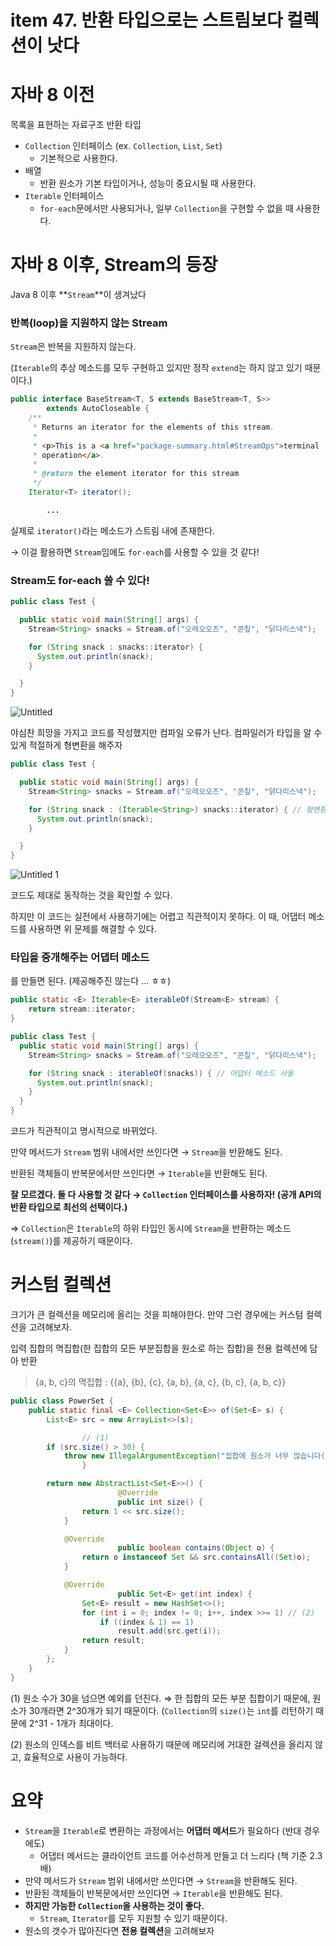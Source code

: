 # item 47. 반환 타입으로는 스트림보다 컬렉션이 낫다

# 자바 8 이전

목록을 표현하는 자료구조 반환 타입

- `Collection` 인터페이스 (ex. `Collection`, `List`, `Set`)
    - 기본적으로 사용한다.
- 배열
    - 반환 원소가 기본 타입이거나, 성능이 중요시될 때 사용한다.
- `Iterable` 인터페이스
    - `for-each`문에서만 사용되거나, 일부 `Collection`을 구현할 수 없을 때 사용한다.

# 자바 8 이후, Stream의 등장

Java 8 이후 **`Stream`**이 생겨났다

### 반복(loop)을 지원하지 않는 Stream

`Stream`은 반복을 지원하지 않는다.

(`Iterable`의 추상 메소드를 모두 구현하고 있지만 정작 `extend`는 하지 않고 있기 때문이다.)

```java
public interface BaseStream<T, S extends BaseStream<T, S>>
        extends AutoCloseable {
    /**
     * Returns an iterator for the elements of this stream.
     *
     * <p>This is a <a href="package-summary.html#StreamOps">terminal
     * operation</a>.
     *
     * @return the element iterator for this stream
     */
    Iterator<T> iterator();

		...

```

실제로 `iterator()`라는 메소드가 스트림 내에 존재한다.

→ 이걸 활용하면 `Stream`임에도 `for-each`를 사용할 수 있을 것 같다!

### Stream도 for-each 쓸 수 있다!

```java
public class Test {

  public static void main(String[] args) {
    Stream<String> snacks = Stream.of("오레오오즈", "콘칲", "닭다리스낵");

    for (String snack : snacks::iterator) {
      System.out.println(snack);
    }

  }
}
```

![Untitled](https://user-images.githubusercontent.com/42836576/109793540-1d91e900-7c58-11eb-8b96-62bdb94b0dd8.png)

야심찬 희망을 가지고 코드를 작성했지만 컴파일 오류가 난다. 컴파일러가 타입을 알 수 있게 적절하게 형변환을 해주자

```java
public class Test {

  public static void main(String[] args) {
    Stream<String> snacks = Stream.of("오레오오즈", "콘칲", "닭다리스낵");

    for (String snack : (Iterable<String>) snacks::iterator) { // 형변환
      System.out.println(snack);
    }

  }
}
```

![Untitled 1](https://user-images.githubusercontent.com/42836576/109793545-1f5bac80-7c58-11eb-9d27-d87b0e41bac2.png)

코드도 제대로 동작하는 것을 확인할 수 있다.

하지만 이 코드는 실전에서 사용하기에는 어렵고 직관적이지 못하다. 이 때, 어댑터 메소드를 사용하면 위 문제를 해결할 수 있다.

### 타입을 중개해주는 어댑터 메소드

를 만들면 된다. (제공해주진 않는다 ... ㅎㅎ)

```java
public static <E> Iterable<E> iterableOf(Stream<E> stream) {
	return stream::iterator;
}
```

```java
public class Test {
  public static void main(String[] args) {
    Stream<String> snacks = Stream.of("오레오오즈", "콘칲", "닭다리스낵");

    for (String snack : iterableOf(snacks)) { // 어댑터 메소드 사용
      System.out.println(snack);
    }
  }
}
```

코드가 직관적이고 명시적으로 바뀌었다.

만약 메서드가 `Stream` 범위 내에서만 쓰인다면 → `Stream`을 반환해도 된다.

반환된 객체들이 반복문에서만 쓰인다면 → `Iterable`을 반환해도 된다.

**잘 모르겠다. 둘 다 사용할 것 같다 → `Collection` 인터페이스를 사용하자! (공개 API의 반환 타입으로 최선의 선택이다.)**

⇒ `Collection`은 `Iterable`의 하위 타입인 동시에 `Stream`을 반환하는 메소드(`stream()`)를 제공하기 때문이다.

# 커스텀 컬렉션

크기가 큰 컬렉션을 메모리에 올리는 것을 피해야한다. 만약 그런 경우에는 커스텀 컬렉션을 고려해보자.

입력 집합의 멱집합(한 집합의 모든 부분집합을 원소로 하는 집합)을 전용 컬렉션에 담아 반환

> {a, b, c}의 멱집합 : {{a}, {b}, {c}, {a, b}, {a, c}, {b, c}, {a, b, c}}

```java
public class PowerSet {
    public static final <E> Collection<Set<E>> of(Set<E> s) {
        List<E> src = new ArrayList<>(s);

				// (1)
        if (src.size() > 30) {
            throw new IllegalArgumentException("집합에 원소가 너무 많습니다(최대 30개).: " + s);
				}

        return new AbstractList<Set<E>>() {
						@Override 
						public int size() {
                return 1 << src.size();
            }

            @Override 
						public boolean contains(Object o) {
                return o instanceof Set && src.containsAll((Set)o);
            }

            @Override 
						public Set<E> get(int index) {
                Set<E> result = new HashSet<>();
                for (int i = 0; index != 0; i++, index >>= 1) // (2)
                    if ((index & 1) == 1)
                        result.add(src.get(i));
                return result;
            }
        };
    }
}
```

(1) 원소 수가 30을 넘으면 예외를 던진다. ⇒ 한 집합의 모든 부분 집합이기 때문에, 원소가 30개라면 2^30개가 되기 때문이다. (`Collection`의 `size()`는 `int`를 리턴하기 때문에 2^31 - 1개가 최대이다.

(2) 원소의 인덱스를 비트 백터로 사용하기 때문에 메모리에 거대한 걸렉션을 올리지 않고, 효율적으로 사용이 가능하다.

# **요약**

- `Stream`을 `Iterable`로 변환하는 과정에서는 **어댑터 메서드**가 필요하다 (반대 경우에도)
    - 어댑터 메서드는 클라이언트 코드를 어수선하게 만들고 더 느리다 (책 기준 2.3배)
- 만약 메서드가 `Stream` 범위 내에서만 쓰인다면 → `Stream`을 반환해도 된다.
- 반환된 객체들이 반복문에서만 쓰인다면 → `Iterable`을 반환해도 된다.
- **하지만 가능한 `Collection`을 사용하는 것이 좋다.**
    - `Stream`, `Iterator`를 모두 지원할 수 있기 때문이다.
- 원소의 갯수가 많아진다면 **전용 컬렉션**을 고려해보자